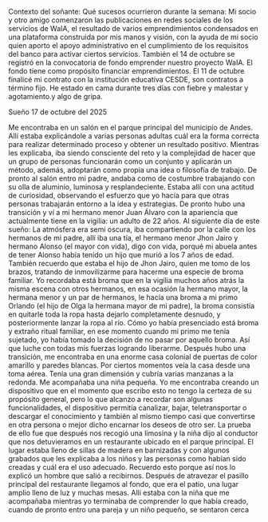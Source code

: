 
Contexto del soñante: 
Qué sucesos ocurrieron durante la semana:
Mi socio y otro amigo comenzaron las publicaciones en redes sociales de los servicios de WaIA, el resultado de varios emprendimientos condensados en una plataforma construida por mis manos y visión, con la ayuda de mi socio quien aporto el apoyo administrativo en el cumplimiento de los requisitos del banco para activar ciertos servicios.
También el 14 de octubre se registró en la convocatoria de fondo emprender nuestro proyecto WaIA. El fondo tiene como propósito financiar emprendimientos.
El 11 de octubre finalicé mi contrato con la institución educativa CESDE, son contratos a término fijo.
He estado en cama durante tres días con fiebre y malestar y agotamiento.y algo de gripa. 

Sueño 17 de octubre del 2025

Me encontraba en un salón en el parque principal del municipio de Andes. Allí estaba explicándole a varias personas adultas cuál era la forma correcta para realizar determinado proceso y obtener un resultado positivo. Mientras les explicaba, iba siendo consciente del reto y la complejidad de hacer que un grupo de personas funcionarán como un conjunto y aplicarán un método, además, adoptarán como propia una idea o filosofía de trabajo. 
De pronto al salón entro mi padre, andaba como de costumbre trabajando con su olla de aluminio, luminosa y resplandeciente. Estaba allí con una actitud de curiosidad, observando el esfuerzo que yo hacía para que otras personas trabajarán entorno a la idea y estrategias. De pronto hubo una transición y ví a mi hermano menor Juan Álvaro con la apariencia que actualmente tiene en la vigilia: un adulto de 22 años. 
Al siguiente día de este sueño: 
La atmósfera era semi oscura, iba compartiendo por la calle con los hermanos de mi padre, allí iba una tía, el hermano menor Jhon Jairo y hermano Alonso (el mayor con vida), digo con vida, porqué mi abuela antes de tener Alonso había tenido un hijo que murió a los 7 años de edad.
También recuerdo que estaba el hijo de Jhon Jairo, quien me tomo de los brazos, tratando de inmovilizarme para hacerme una especie de broma familiar. Yo recordaba está broma que en la vigilia muchos años atrás la misma escena con otros hermanos, en esa ocasión la hermano mayor, la hermana menor y un par de hermanos, le hacía una broma a mi primo Orlando (el hijo de Olga la hermana mayor de mi padre), la broma consistía en quitarle toda la ropa hasta dejarlo completamente desnudo, y posteriormente lanzar la ropa al río. Cómo yo había presenciado está broma y extraño ritual familiar, en ese momento cuando mi primo me tenía sujetado, yo había tomado la decisión de no pasar por aquello broma. Así que luche con todas mis fuerzas logrando liberarme. 
Después hubo una transición, me encontraba en una enorme casa colonial de puertas de color amarillo y paredes blancas. Por ciertos momentos veía la casa desde una toma aérea. Tenia una gran dimensión y cubría varias manzanas a la redonda.
Me acompañaba una niña pequeña. Yo me encontraba creando un dispositivo que en el momento que escribo esto no tengo la certeza de su propósito general, pero lo que alcanzo a recordar son algunas funcionalidades, el dispositivo permitía canalizar, bajar, teletransportar o descargar el conocimiento y también al mismo tiempo casi que convertirse en otra persona o mejor dicho encarnar los deseos de otro ser. La prueba de ello fue que después nos recogió una limosina y la niña dijo al conductor que nos detuvieramos en un restaurante ubicado en el parque principal. El lugar estaba lleno de sillas de madera en barnizadas y con algunos grabados que les explicaba a los niños y las personas como habían sido creadas y cuál era el uso adecuado. Recuerdo esto porque así nos lo explicó un hombre que salió a recibirnos. Después de atravezar el pasillo principal del restaurante llegamos al fondo, que era el patio, una lugar amplio lleno de luz y muchas mesas. Allí estaba con la niña que me acompañaba mientras yo terminaba de comprender lo que había creado, cuando de pronto entro una pareja y un niño pequeño, se sentaron cerca